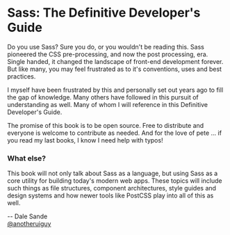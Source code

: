 # Sass: The Definitive Developer's Guide

Do you use Sass? Sure you do, or you wouldn't be reading this. Sass pioneered the CSS pre-processing, and now the post processing, era. Single handed, it changed the landscape of front-end development forever. But like many, you may feel frustrated as to it's conventions, uses and best practices.

I myself have been frustrated by this and personally set out years ago to fill the gap of knowledge. Many others have followed in this pursuit of understanding as well. Many of whom I will reference in this Definitive Developer's Guide.

The promise of this book is to be open source. Free to distribute and everyone is welcome to contribute as needed. And for the love of pete ... if you read my last books, I know I need help with typos!

### What else?

This book will not only talk about Sass as a language, but using Sass as a core utility for building today's modern web apps. These topics will include such things as file structures, component architectures, style guides and design systems and how newer tools like PostCSS play into all of this as well.

-- Dale Sande</br>
[@anotheruiguy](https://twitter.com/anotheruiguy)